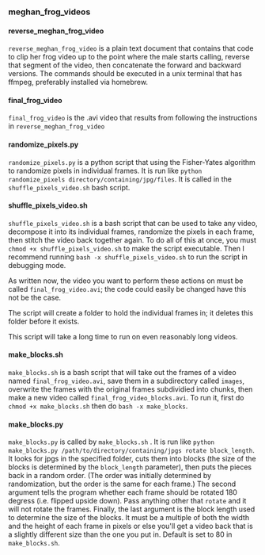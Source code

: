 ### meghan_frog_videos

#### reverse_meghan_frog_video
`reverse_meghan_frog_video` is a plain text document that contains that code to clip her frog video up to the point where the male starts calling, reverse that segment of the video, then concatenate the forward and backward versions. The commands should be executed in a unix terminal that has ffmpeg, preferably installed via homebrew.

#### final_frog_video
`final_frog_video` is the .avi video that results from following the instructions in `reverse_meghan_frog_video`

#### randomize_pixels.py
`randomize_pixels.py` is a python script that using the Fisher-Yates algorithm to randomize pixels in individual frames. It is run like `python randomize_pixels directory/containing/jpg/files`. It is called in the `shuffle_pixels_video.sh` bash script.

#### shuffle_pixels_video.sh
`shuffle_pixels_video.sh` is a bash script that can be used to take any video, decompose it into its individual frames, randomize the pixels in each frame, then stitch the video back together again. To do all of this at once, you must `chmod +x shuffle_pixels_video.sh` to make the script executable. Then I recommend running `bash -x shuffle_pixels_video.sh` to run the script in debugging mode.

As written now, the video you want to perform these actions on must be called `final_frog_video.avi`; the code could easily be changed have this not be the case.

The script will create a folder to hold the individual frames in; it deletes this folder before it exists.

This script will take a long time to run on even reasonably long videos.

#### make_blocks.sh
`make_blocks.sh` is a bash script that will take out the frames of a video named `final_frog_video.avi`, save them in a subdirectory called `images`, overwrite the frames with the original frames subdividied into chunks, then make a new video called `final_frog_video_blocks.avi`.  To run it, first do `chmod +x make_blocks.sh` then do `bash -x make_blocks`.

#### make_blocks.py
`make_blocks.py` is called by `make_blocks.sh` . It is run like `python make_blocks.py /path/to/directory/containing/jpgs rotate block_length`. It looks for jpgs in the specified folder, cuts them into blocks (the size of the blocks is determined by the `block_length` parameter), then puts the pieces back in a random order. (The order was initially determined by randomization, but the order is the same for each frame.) The second argument tells the program whether each frame should be rotated 180 degress (i.e. flipped upside down). Pass anything other that `rotate` and it will not rotate the frames. Finally, the last argument is the block length used to determine the size of the blocks. It must be a multiple of both the width and the height of each frame in pixels or else you'll get a video back that is a slightly different size than the one you put in. Default is set to 80 in `make_blocks.sh`.

